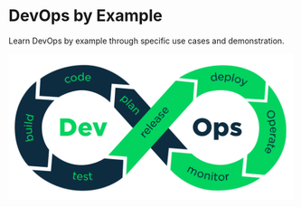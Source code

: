 # DevOps by Example

Learn DevOps by example through specific use cases and demonstration.

![](/assets/gfx/devops.png)

